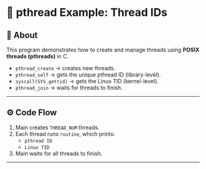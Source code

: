 # 🧵 pthread Example: Thread IDs

## 📌 About  
This program demonstrates how to create and manage threads using **POSIX threads (pthreads)** in C.  
- `pthread_create` → creates new threads.  
- `pthread_self` → gets the unique pthread ID (library-level).  
- `syscall(SYS_gettid)` → gets the Linux TID (kernel-level).  
- `pthread_join` → waits for threads to finish.  

---

## ⚙️ Code Flow  
1. Main creates `THREAD_NUM` threads.  
2. Each thread runs `routine`, which prints:  
   - `pthread ID`  
   - `Linux TID`  
3. Main waits for all threads to finish.  

---

